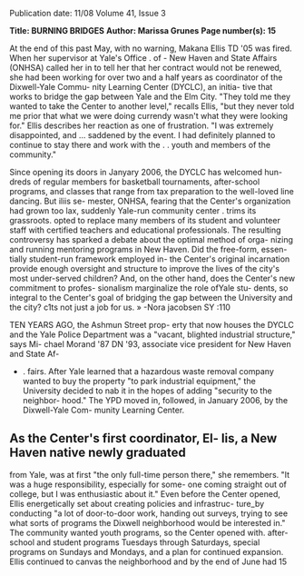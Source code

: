 Publication date: 11/08
Volume 41, Issue 3

**Title: BURNING BRIDGES**
**Author: Marissa Grunes**
**Page number(s): 15**

At the end of this past May, with no 
warning, Makana Ellis TD '05 was fired. 
When her supervisor at Yale's Office . of -
New Haven and State Affairs (ONHSA) 
called her in to tell her that her contract 
would not be renewed, she had been 
working for over two and a half years as 
coordinator of the Dixwell-Yale Commu-
nity Learning Center (DYCLC), an initia-
tive that works to bridge the gap between 
Yale and the Elm City. "They told me they 
wanted to take the Center to another level," 
recalls Ellis, "but they never told me prior 
that what we were doing currendy wasn't 
what they were looking for." Ellis describes 
her reaction as one of frustration. "I was 
extremely disappointed, and ... saddened 
by the event. I had definitely planned to 
continue to stay there and work with the 
. . 
youth and members of the community." 

Since opening its doors in Janyary 
2006, the DYCLC has welcomed hun-
dreds of regular members for basketball 
tournaments, after-school programs, and 
classes that range from tax preparation to 
the well-loved line dancing. But iliis se-
mester, ONHSA, fearing that the Center's 
organization had grown too lax, suddenly 
Yale-run community center 
. 
trims its grassroots. 
opted to replace many members of its 
student and volunteer staff with certified 
teachers and educational professionals. 
The resulting controversy has sparked a 
debate about the optimal method of orga-
nizing and running mentoring programs 
in New Haven. Did the free-form, essen-
tially student-run framework employed in-
the Center's original incarnation provide 
enough oversight and structure to improve 
the lives of the city's most under-served 
children? And, on the other hand, does 
the Center's new commitment to profes-
sionalism marginalize the role ofYale stu-
dents, so integral to the Center's goal of 
bridging the gap between the University 
and the city? 
c1ts not just a job for us. » 
-Nora jacobsen SY :110 

TEN YEARS AGO, the Ashmun Street prop-
erty that now houses the DYCLC and the 
Yale Police Department was a "vacant, 
blighted industrial structure," says Mi-
chael Morand '87 DN '93, associate vice 
president for New Haven and State Af-
- . 
fairs. After Yale learned that a hazardous 
waste removal company wanted to buy the 
property "to park industrial equipment," 
the University decided to nab it in the 
hopes of adding "security to the neighbor-
hood." The YPD moved in, followed, in 
January 2006, by the Dixwell-Yale Com-
munity Learning Center. 

As the Center's first coordinator, El-
lis, a New Haven native newly graduated 
-
from Yale, was at first "the only full-time 
person there," she remembers. "It was a 
huge responsibility, especially for some-
one coming straight out of college, but 
I was enthusiastic about it." Even before 
the Center opened, Ellis energetically set 
about creating policies and infrastruc-
ture_by conducting "a lot of door-to-door 
work, handing out surveys, trying to 
see what sorts of programs the Dixwell 
neighborhood would be interested in." 
The community wanted youth programs, 
so the Center opened with. after-school 
and student programs Tuesdays through 
Saturdays, special programs on Sundays 
and Mondays, and a plan for continued 
expansion. Ellis continued to canvas the 
neighborhood and by the end of June had 
15